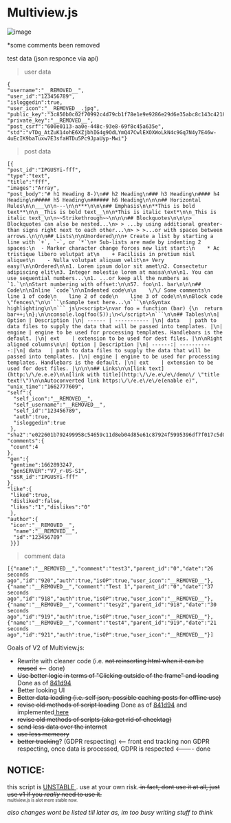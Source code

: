 # Multiview.js
![image](https://user-images.githubusercontent.com/54533608/194001464-9f13b08e-731d-4d50-b024-8a7dfa76be64.png)

*some comments been removed

test data (json responce via api)

> user data
```
{
"username":"__REMOVED__",
"user_id":"123456789",
"isloggedin":true,
"user_icon":"__REMOVED__.jpg",
"public_key":"3c850b0c02f70992c4d79cb1f78e1e9e9286e29d6e35abc8c143c4218bc25369",
"private_key":"__REMOVED__",
"post_csrf":"600e0113-aa0e-448c-93e8-69f8c45a635e",
"std":"vTDg_AtZuK14ohE6XZjbhIG4g9OdLYmQ47CwlEXOXWoLkN4c9Gq7N4y7E46w-4uEcIK9baTuxw7E3sfaHTDu5Pc9JpaUyp-Mwi"}
```
> post data
```
[{
"post_id":"IPGUSYi-fff",
"type":"text",
"title":"fff",
"images":"Array",
"post_body":"# h1 Heading 8-)\n## h2 Heading\n### h3 Heading\n#### h4 Heading\n##### h5 Heading\n###### h6 Heading\n\n\n## Horizontal Rules\n\n___\n\n---\n\n***\n\n\n## Emphasis\n\n**This is bold text**\n\n__This is bold text__\n\n*This is italic text*\n\n_This is italic text_\n\n~~Strikethrough~~\n\n\n## Blockquotes\n\n\n> Blockquotes can also be nested...\n> > ...by using additional greater-than signs right next to each other...\n> > >...or with spaces between arrows.\n\n\n## Lists\n\nUnordered\n\n+ Create a list by starting a line with `+`, `-`, or `*`\n+ Sub-lists are made by indenting 2 spaces:\n  - Marker character change forces new list start:\n    * Ac tristique libero volutpat at\n    + Facilisis in pretium nisl aliquet\n    - Nulla volutpat aliquam velit\n+ Very easy!\n\nOrdered\n\n1. Lorem ipsum dolor sit amet\n2. Consectetur adipiscing elit\n3. Integer molestie lorem at massa\n\n\n1. You can use sequential numbers...\n1. ...or keep all the numbers as `1.`\n\nStart numbering with offset:\n\n57. foo\n1. bar\n\n\n## Code\n\nInline `code`\n\nIndented code\n\n    \/\/ Some comments\n    line 1 of code\n    line 2 of code\n    line 3 of code\n\n\nBlock code \"fences\"\n\n```\nSample text here...\n```\n\nSyntax highlighting\n\n``` js\n<script>\nvar foo = function (bar) {\n  return bar++;\n};\n\nconsole.log(foo(5));\n<\/script>\n```\n\n## Tables\n\n| Option | Description |\n| ------ | ----------- |\n| data   | path to data files to supply the data that will be passed into templates. |\n| engine | engine to be used for processing templates. Handlebars is the default. |\n| ext    | extension to be used for dest files. |\n\nRight aligned columns\n\n| Option | Description |\n| ------:| -----------:|\n| data   | path to data files to supply the data that will be passed into templates. |\n| engine | engine to be used for processing templates. Handlebars is the default. |\n| ext    | extension to be used for dest files. |\n\n\n## Links\n\n[link text](http:\/\/e.e.e)\n\n[link with title](http:\/\/e.e\/e\/demo\/ \"title text!\")\n\nAutoconverted link https:\/\/e.e\/e\/e(enable e)",
"unix_time":"1662777609",
"self":{
  "self_icon":"__REMOVED__",
  "self_username":"__REMOVED__",
  "self_id":"123456789",
  "auth":true,
  "isloggedin":true
 },
"sha2":"e022601b792499958c54659c11d8eb04d85e61c87924f5995396df7f017c5d0d",
"comments":{
 "count":4
},
"gen":{
 "gentime":1662893247,
 "genSERVER":"V7_r-US-S1",
 "SSR_id":"IPGUSYi-fff"
},
"like":{
 "liked":true,
 "disliked":false,
 "likes":"1","dislikes":"0"
 },
"author":{
 "icon":"__REMOVED__",
  "name":"__REMOVED__",
  "id":"123456789"
 }}]
```
> comment data
```
[{"name":"__REMOVED__","comment":"test3","parent_id":"0","date":"26 seconds ago","id":"920","auth":true,"isOP":true,"user_icon":"__REMOVED__"},{"name":"__REMOVED__","comment":"Test 1","parent_id":"0","date":"37 seconds ago","id":"918","auth":true,"isOP":true,"user_icon":"__REMOVED__"},{"name":"__REMOVED__","comment":"tesy2","parent_id":"918","date":"30 seconds ago","id":"919","auth":true,"isOP":true,"user_icon":"__REMOVED__"},{"name":"__REMOVED__","comment":"test4","parent_id":"919","date":"21 seconds ago","id":"921","auth":true,"isOP":true,"user_icon":"__REMOVED__"}]
```

Goals of V2 of Multiview.js:
- Rewrite with cleaner code (i.e. <s>not reinserting html when it can be reused</s> <-- done)
- <s>Use better logic in terms of "Clicking outside of the frame" and loading</s>  Done as of <a href="https://git.nrrinc.net/multiview.js/commit/841d941b89015b7c2855c6c5981979f726d0824e">841d94</a>
- Better looking UI
- <s>Better data loading (i.e. self json, possible caching posts for offline use)</s>
- <s>revise old methods of script loading</s> Done as of <a href="https://git.nrrinc.net/multiview.js/commit/841d941b89015b7c2855c6c5981979f726d0824e">841d94</a> and implemented<a href="https://github.com/Nolanrulesroblox/multiview.js/blob/e475032e4495303e48af76f62d61b7b09b7bc126/version2/multiview.js#L155"> here</a>
- <s>revise old methods of scripts (aka get rid of checktag)</s>
- <s>send less data over the internet</s>
- <s>use less memeory</s>
- <s>better tracking</s>? (GDPR respecting) <-- front end tracking non GDPR respecting, once data is processed, GDPR is respected <---- done




## NOTICE:

this script is <ins> UNSTABLE </ins>.  use at your own risk.<s> in fact, dont use it at all, just use v1 if you <em> really </em> need to use it.</s><br>
<sub><sup>multiview.js is alot more stable now.</sup><sub>

<em>also changes wont be listed till later as, im too busy writing stuff to think</em>
